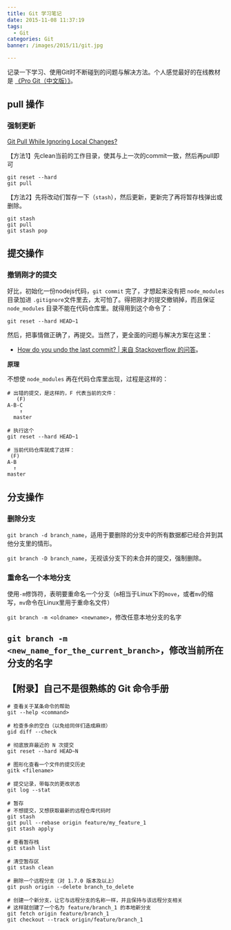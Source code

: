 ```yaml
---
title: Git 学习笔记
date: 2015-11-08 11:37:19
tags: 
  - Git
categories: Git
banner: /images/2015/11/git.jpg

---
```


记录一下学习、使用Git时不断碰到的问题与解决方法。个人感觉最好的在线教材是 [《Pro Git（中文版）》](http://git.oschina.net/progit/)。

<!-- more -->

## pull 操作

### 强制更新

[Git Pull While Ignoring Local Changes?](http://stackoverflow.com/questions/4157189/git-pull-while-ignoring-local-changes)

【方法1】先clean当前的工作目录，使其与上一次的commit一致，然后再pull即可

```
git reset --hard
git pull
```

【方法2】先将改动们暂存一下（`stash`），然后更新，更新完了再将暂存栈弹出或删除。

```
git stash
git pull
git stash pop
```

## 提交操作

### 撤销刚才的提交
好比，初始化一份nodejs代码，`git commit` 完了，才想起来没有把 `node_modules` 目录加进 `.gitignore`文件里去，太可怕了。得把刚才的提交撤销掉，而且保证 `node_modules` 目录不能在代码仓库里。就得用到这个命令了：

```
git reset --hard HEAD~1
```

然后，把事情做正确了，再提交。当然了，更全面的问题与解决方案在这里：

+ [How do you undo the last commit? | 来自 Stackoverflow 的问答](http://stackoverflow.com/questions/927358/how-do-you-undo-the-last-commit)。

**原理**

不想使 `node_modules` 再在代码仓库里出现，过程是这样的：

```
# 出错的提交，是这样的，F 代表当前的文件：
   (F)
A-B-C
    ↑
  master
 
# 执行这个
git reset --hard HEAD~1
 
# 当前代码仓库就成了这样：
 (F)
A-B
  ↑
master
```

## 分支操作

### 删除分支
`git branch -d branch_name`，适用于要删除的分支中的所有数据都已经合并到其他分支里的情形。

`git branch -D branch_name`，无视该分支下的未合并的提交，强制删除。

### 重命名一个本地分支
使用`-m`修饰符，表明要重命名一个分支（`m`相当于Linux下的`move`，或者`mv`的缩写，`mv`命令在Linux里用于重命名文件）

`git branch -m <oldname> <newname>`，修改任意本地分支的名字

`git branch -m <new_name_for_the_current_branch>`，修改当前所在分支的名字
---------------------------

 
## 【附录】自己不是很熟练的 Git 命令手册


```
# 查看关于某条命令的帮助
git --help <command>
 
# 检查多余的空白（以免给同伴们造成麻烦）
gid diff --check
 
# 彻底放弃最近的 N 次提交
git reset --hard HEAD~N
 
# 图形化查看一个文件的提交历史
gitk <filename>

# 提交记录，带每次的更改状态
git log --stat

# 暂存
# 不想提交，又想获取最新的远程仓库代码时
git stash
git pull --rebase origin feature/my_feature_1
git stash apply

# 查看暂存栈
git stash list

# 清空暂存区
git stash clean

# 删除一个远程分支（对 1.7.0 版本及以上）
git push origin --delete branch_to_delete

# 创建一个新分支，让它与远程分支的名称一样，并且保持与该远程分支相关
# 这样就创建了一个名为 feature/branch_1 的本地新分支
git fetch origin feature/branch_1
git checkout --track origin/feature/branch_1
```

